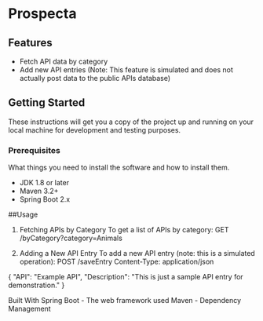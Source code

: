 # Prospecta

## Features

- Fetch API data by category
- Add new API entries (Note: This feature is simulated and does not actually post data to the public APIs database)

## Getting Started

These instructions will get you a copy of the project up and running on your local machine for development and testing purposes.

### Prerequisites

What things you need to install the software and how to install them.

- JDK 1.8 or later
- Maven 3.2+
- Spring Boot 2.x


##Usage
1. Fetching APIs by Category
To get a list of APIs by category:
GET /byCategory?category=Animals

2. Adding a New API Entry
To add a new API entry (note: this is a simulated operation):
POST /saveEntry
Content-Type: application/json

{
  "API": "Example API",
  "Description": "This is just a sample API entry for demonstration."
}

Built With
Spring Boot - The web framework used
Maven - Dependency Management
